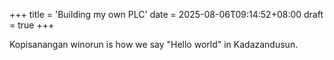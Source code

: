 +++
title = 'Building my own PLC'
date = 2025-08-06T09:14:52+08:00
draft = true
+++

Kopisanangan winorun is how we say "Hello world" in Kadazandusun.